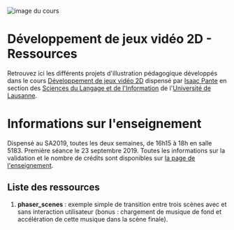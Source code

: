 ![image du cours](https://i.imgur.com/dBKrQKZ.jpg)

# Développement de jeux vidéo 2D - Ressources

Retrouvez ici les différents projets d'illustration pédagogique développés dans le cours [Développement de jeux vidéo 2D](https://applicationspub.unil.ch/interpub/noauth/php/Ud/ficheCours.php?v_enstyid=73011&v_ueid=174&v_langue=8) dispensé par [Isaac Pante](http://isaacpante.net) en section des [Sciences du Langage et de l'Information](http://unil.ch/sli) de l'[Université de Lausanne](http://unil.ch).

# Informations sur l'enseignement

Dispensé au SA2019, toutes les deux semaines, de 16h15 à 18h en salle 5183. Première séance le 23 septembre 2019. Toutes les informations sur la validation et le nombre de crédits sont disponibles sur [la page de l'enseignement](https://applicationspub.unil.ch/interpub/noauth/php/Ud/ficheCours.php?v_enstyid=73011&v_ueid=174&v_langue=8).

## Liste des ressources

1. **phaser_scenes** : exemple simple de transition entre trois scènes avec et sans interaction utilisateur (bonus : chargement de musique de fond et accélération de cette musique dans la scène finale).
